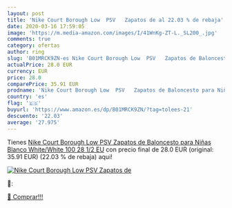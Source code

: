 ```yaml
---
layout: post
title: 'Nike Court Borough Low  PSV   Zapatos de al 22.03 % de rebaja'
date: 2020-03-16 17:59:05
image: 'https://m.media-amazon.com/images/I/41WnKg-ZT-L._SL200_.jpg'
comments: true
category: ofertas
author: ring
slug: 'B01MRCK9ZN-es Nike Court Borough Low  PSV   Zapatos de Baloncesto para Niñas  Blanco  White/White 100   28 1/2 EU'
actualPrice: 28.0 EUR
currency: EUR
price: 28.0
comparePrice: 35.91 EUR
prodname: 'Nike Court Borough Low  PSV   Zapatos de Baloncesto para Niñas  Blanco  White/White 100   28 1/2 EU'
country: 'es'
flag: '🇪🇸'
buyurl: 'https://www.amazon.es/dp/B01MRCK9ZN/?tag=tolees-21'
descuento: '22.03'
average: '27.975'
---
```


Tienes [Nike Court Borough Low  PSV   Zapatos de Baloncesto para Niñas  Blanco  White/White 100   28 1/2 EU](https://www.amazon.es/dp/B01MRCK9ZN/?tag=tolees-21) con precio final de  28.0 EUR (original: 35.91 EUR) (22.03 %  de rebaja) aqui!

[![Nike Court Borough Low  PSV   Zapatos de](https://m.media-amazon.com/images/I/41WnKg-ZT-L._SL200_.jpg)](https://www.amazon.es/dp/B01MRCK9ZN/?tag=tolees-21)

🔎:


[🛒 Comprar!!!](https://www.amazon.es/dp/B01MRCK9ZN/?tag=tolees-21)
